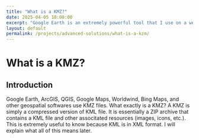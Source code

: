 ```yaml
---
title: "What is a KMZ?"
date: 2025-04-05 18:00:00
excerpt: "Google Earth is an extremely powerful tool that I use on a weekly basis at work. Having an a good understanding of the file type that Google Earth uses can be extremely helpful in unlocking its potenial. In this demonstration I will share how I used my knowledge from web design to customize kmz’s."
layout: default
permalink: /projects/advanced-solutions/what-is-a-kzm/
---
```


# What is a KMZ?

## Introduction

Google Earth, ArcGIS, QGIS, Google Maps, Worldwind, Bing Maps, and other geospatial softwares use KMZ files. What exactly is a KMZ? A KMZ is simply a compressed version of KML file. It is essentially a ZIP archive that contains a KML file and other associtated resources (images, icons, etc.). This is extremely useful to know because KML is in XML format. I will explain what all of this means later.
